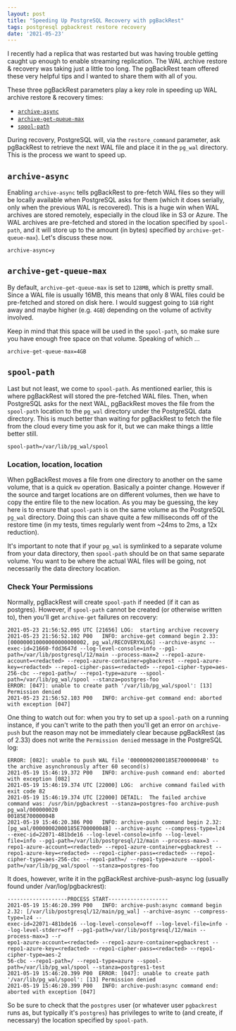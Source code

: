 ```yaml
---
layout: post
title: "Speeding Up PostgreSQL Recovery with pgBackRest"
tags: postgresql pgbackrest restore recovery
date: '2021-05-23'
---
```


I recently had a replica that was restarted but was having trouble getting caught up enough to enable streaming replication. The WAL archive restore & recovery was taking just a little too long. The pgBackRest team offered these very helpful tips and I wanted to share them with all of you.

These three pgBackRest parameters play a key role in speeding up WAL archive restore & recovery times:

* [`archive-async`](https://pgbackrest.org/configuration.html#section-archive/option-archive-async)
* [`archive-get-queue-max`](https://pgbackrest.org/configuration.html#section-archive/option-archive-get-queue-max)
* [`spool-path`](https://pgbackrest.org/configuration.html#section-general/option-spool-path)

During recovery, PostgreSQL will, via the `restore_command` parameter, ask pgBackRest to retrieve the next WAL file and place it in the `pg_wal` directory. This is the process we want to speed up.

## `archive-async`

Enabling `archive-async` tells pgBackRest to pre-fetch WAL files so they will be locally available when PostgreSQL asks for them (which it does serially, only when the previous WAL is recovered). This is a huge win when WAL archives are stored remotely, especially in the cloud like in S3 or Azure. The WAL archives are pre-fetched and stored in the location specified by `spool-path`, and it will store up to the amount (in bytes) specified by `archive-get-queue-max`). Let's discuss these now.

```
archive-async=y
```

## `archive-get-queue-max`

By default, `archive-get-queue-max` is set to `128MB`, which is pretty small. Since a WAL file is usually 16MB, this means that only 8 WAL files could be pre-fetched and stored on disk here. I would suggest going to `1GB` right away and maybe higher (e.g. `4GB`) depending on the volume of activity involved.

Keep in mind that this space will be used in the `spool-path`, so make sure you have enough free space on that volume. Speaking of which ...

```
archive-get-queue-max=4GB
```

## `spool-path`

Last but not least, we come to `spool-path`. As mentioned earlier, this is where pgBackRest will stored the pre-fetched WAL files. Then, when PostgreSQL asks for the next WAL, pgBackRest moves the file from the `spool-path` location to the `pg_wal` directory under the PostgreSQL data directory. This is much better than waiting for pgBackRest to fetch the file from the cloud every time you ask for it, but we can make things a little better still.

```
spool-path=/var/lib/pg_wal/spool
```

### Location, location, location

When pgBackRest moves a file from one directory to another on the same volume, that is a quick `mv` operation. Basically a pointer change. However if the source and target locations are on different volumes, then we have to copy the entire file to the new location. As you may be guessing, the key here is to ensure that `spool-path` is on the same volume as the PostgreSQL `pg_wal` directory. Doing this can shave quite a few milliseconds off of the restore time (in my tests, times regularly went from ~24ms to 2ms, a 12x reduction).

It's important to note that if your `pg_wal` is symlinked to a separate volume from your data directory, then `spool-path` should be on that same separate volume. You want to be where the actual WAL files will be going, not necessarily the data directory location.

### Check Your Permissions

Normally, pgBackRest will create `spool-path` if needed (if it can as postgres). However, if `spool-path` cannot be created (or otherwise written to), then you'll get `archive-get` failures on recovery:

```
2021-05-23 21:56:52.095 UTC [21656] LOG:  starting archive recovery
2021-05-23 21:56:52.102 P00   INFO: archive-get command begin 2.33: [000000010000000000000002, pg_wal/RECOVERYXLOG] --archive-async --exec-id=21660-fdd3647d --log-level-console=info --pg1-path=/var/lib/postgresql/12/main --process-max=2 --repo1-azure-account=<redacted> --repo1-azure-container=pgbackrest --repo1-azure-key=<redacted> --repo1-cipher-pass=<redacted> --repo1-cipher-type=aes-256-cbc --repo1-path=/ --repo1-type=azure --spool-path=/var/lib/pg_wal/spool --stanza=postgres-foo
ERROR: [047]: unable to create path '/var/lib/pg_wal/spool': [13] Permission denied
2021-05-23 21:56:52.103 P00   INFO: archive-get command end: aborted with exception [047]
```

One thing to watch out for: when you try to set up a `spool-path` on a running instance, if you can't write to the path then you'll get an error on `archive-push` but the reason may not be immediately clear because pgBackRest (as of 2.33) does not write the `Permission denied` message in the PostgreSQL log:

```
ERROR: [082]: unable to push WAL file '00000002000185E70000004B' to the archive asynchronously after 60 second(s)
2021-05-19 15:46:19.372 P00   INFO: archive-push command end: aborted with exception [082]
2021-05-19 15:46:19.374 UTC [22000] LOG:  archive command failed with exit code 82
2021-05-19 15:46:19.374 UTC [22000] DETAIL:  The failed archive command was: /usr/bin/pgbackrest --stanza=postgres-foo archive-push pg_wal/000000020
00185E70000004B
2021-05-19 15:46:20.386 P00   INFO: archive-push command begin 2.32: [pg_wal/00000002000185E70000004B] --archive-async --compress-type=lz4 --exec-id=22071-481bde16 --log-level-console=info --log-level-file=info --pg1-path=/var/lib/postgresql/12/main --process-max=3 --repo1-azure-account=<redacted> --repo1-azure-container=pgbackrest --repo1-azure-key=<redacted> --repo1-cipher-pass=<redacted> --repo1-cipher-type=aes-256-cbc --repo1-path=/ --repo1-type=azure --spool-path=/var/lib/pg_wal/spool --stanza=postgres-foo
```

It does, however, write it in the pgBackRest archive-push-async log (usually found under /var/log/pgbackrest):

```
-------------------PROCESS START-------------------
2021-05-19 15:46:20.399 P00   INFO: archive-push:async command begin 2.32: [/var/lib/postgresql/12/main/pg_wal] --archive-async --compress-type=lz4 --
exec-id=22071-481bde16 --log-level-console=off --log-level-file=info --log-level-stderr=off --pg1-path=/var/lib/postgresql/12/main --process-max=3 --r
epo1-azure-account=<redacted> --repo1-azure-container=pgbackrest --repo1-azure-key=<redacted> --repo1-cipher-pass=<redacted> --repo1-cipher-type=aes-2
56-cbc --repo1-path=/ --repo1-type=azure --spool-path=/var/lib/pg_wal/spool --stanza=postgres1-test
2021-05-19 15:46:20.399 P00  ERROR: [047]: unable to create path '/var/lib/pg_wal/spool': [13] Permission denied
2021-05-19 15:46:20.399 P00   INFO: archive-push:async command end: aborted with exception [047]
```

So be sure to check that the `postgres` user (or whatever user `pgbackrest` runs as, but typically it's `postgres`) has privileges to write to (and create, if necessary) the location specified by `spool-path`.
